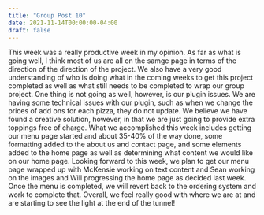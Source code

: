 ```yaml
---
title: "Group Post 10"
date: 2021-11-14T00:00:00-04:00
draft: false
---
```


This week was a really productive week in my opinion. As far as what is going well, I think most of us are all on the samge page in terms of the direction of
the direction of the project. We also have a very good understanding of who is doing what in the coming weeks to get this project completed as well as what
still needs to be completed to wrap our group project. One thing is not going as well, however, is our plugin issues. We are having some technical issues with our
plugin, such as when we change the prices of add ons for each pizza, they do not update. We believe we have found a creative solution, however, in that we are
just going to provide extra toppings free of charge. What we accomplished this week includes getting our menu page started and about 35-40% of the way done, some
formatting added to the about us and contact page, and some elements added to the home page as well as determining what content we would like on our home page. 
Looking forward to this week, we plan to get our menu page wrapped up with McKensie working on text content and Sean working on the images and Will progressing the
home page as decided last week. Once the menu is completed, we will revert back to the ordering system and work to complete that. Overall, we feel really good 
with where we are at and are starting to see the light at the end of the tunnel! 

